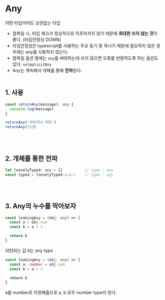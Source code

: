 # Any
어떤 타입이어도 상관없는 타입

* 컴파일 시, 타입 체크가 정상적으로 이루어지지 않기 때문에 **최대한 쓰지 않는 것**이 좋다. (타입안정성 DOWN)
* 타입안정성은 typescript를 사용하는 주요 동기 중 하나기 때문에 필요하지 않은 경우에는 any를 사용하지 않는다.
* 컴파일 옵션 중에는 `any`를 써야하는데 쓰지 않으면 오류를 반환하도록 하는 옵션도 있다. `nolmplicitAny`
* Any는 계속해서 개체를 통해 **전파**된다.
<br/><br/>

## 1. 사용
```typescript
const returnAny(message): any {
  console.log(message)
}

returnAny('아무거나 리턴')
returnAny(123)
```
<br/><br/>

## 2. 개체를 통한 전파
```typescript
let looselyTyped: any = {}          // type : any
const typed = looselyTyped.a.b.c    // type : any
```
<br/><br/>

## 3. Any의 누수를 막아보자
```typescript
const leakingAny = (obj: any) => {
  const a = obj.num
  const b = a + 1

  return b
}
```
리턴되는 값 b는 any type

```typescript
const leakingAny = (obj: any) => {
  const a: number = obj.num
  const b = a + 1

  return b
}
```
a를 number로 지정해줌으로 a, b 모두 number type이 된다.